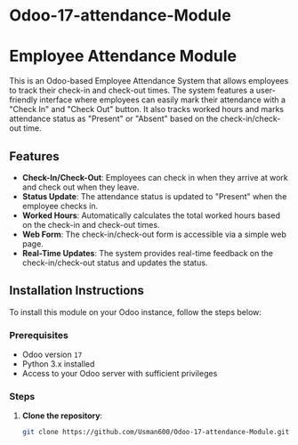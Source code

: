 # Odoo-17-attendance-Module
# Employee Attendance Module

This is an Odoo-based Employee Attendance System that allows employees to track their check-in and check-out times. The system features a user-friendly interface where employees can easily mark their attendance with a "Check In" and "Check Out" button. It also tracks worked hours and marks attendance status as "Present" or "Absent" based on the check-in/check-out time.

## Features

- **Check-In/Check-Out**: Employees can check in when they arrive at work and check out when they leave.
- **Status Update**: The attendance status is updated to "Present" when the employee checks in.
- **Worked Hours**: Automatically calculates the total worked hours based on the check-in and check-out times.
- **Web Form**: The check-in/check-out form is accessible via a simple web page.
- **Real-Time Updates**: The system provides real-time feedback on the check-in/check-out status and updates the status.

## Installation Instructions

To install this module on your Odoo instance, follow the steps below:

### Prerequisites
- Odoo version `17`
- Python 3.x installed
- Access to your Odoo server with sufficient privileges

### Steps

1. **Clone the repository**:
   ```bash
   git clone https://github.com/Usman600/Odoo-17-attendance-Module.git
   


